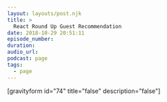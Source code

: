 ```yaml
---
layout: layouts/post.njk
title: >
  React Round Up Guest Recommendation
date: 2018-10-29 20:51:11
episode_number:
duration:
audio_url:
podcast: page
tags:
  - page
---
```


[gravityform id="74" title="false" description="false"]
